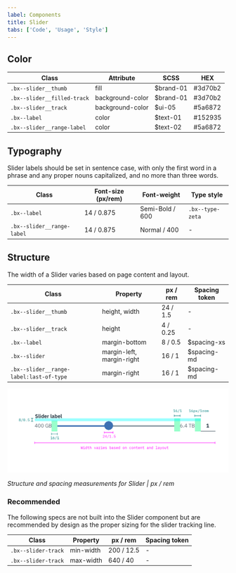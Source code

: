 ```yaml
---
label: Components
title: Slider
tabs: ['Code', 'Usage', 'Style']
---
```


## Color

| Class                       | Attribute        | SCSS      | HEX     |
| --------------------------- | ---------------- | --------- | ------- |
| `.bx--slider__thumb`        | fill             | $brand-01 | #3d70b2 |
| `.bx--slider__filled-track` | background-color | $brand-01 | #3d70b2 |
| `.bx--slider__track`        | background-color | $ui-05    | #5a6872 |
| `.bx--label`                | color            | $text-01  | #152935 |
| `.bx--slider__range-label`  | color            | $text-02  | #5a6872 |

## Typography

Slider labels should be set in sentence case, with only the first word in a phrase and any proper nouns capitalized, and no more than three words.

| Class                      | Font-size (px/rem) | Font-weight     | Type style       |
| -------------------------- | ------------------ | --------------- | ---------------- |
| `.bx--label`               | 14 / 0.875         | Semi-Bold / 600 | `.bx--type-zeta` |
| `.bx--slider__range-label` | 14 / 0.875         | Normal / 400    | -                |

## Structure

The width of a Slider varies based on page content and layout.

| Class                                   | Property                  | px / rem | Spacing token |
| --------------------------------------- | ------------------------- | -------- | ------------- |
| `.bx--slider__thumb`                    | height, width             | 24 / 1.5 | -             |
| `.bx--slider__track`                    | height                    | 4 / 0.25 | -             |
| `.bx--label`                            | margin-bottom             | 8 / 0.5  | $spacing-xs   |
| `.bx--slider`                           | margin-left, margin-right | 16 / 1   | $spacing-md   |
| `.bx--slider__range-label:last-of-type` | margin-right              | 16 / 1   | $spacing-md   |

![Structure and spacing measurements for Slider](images/slider-style-1.png)

_Structure and spacing measurements for Slider | px / rem_

### Recommended

The following specs are not built into the Slider component but are recommended by design as the proper sizing for the slider tracking line.

| Class               | Property  | px / rem   | Spacing token |
| ------------------- | --------- | ---------- | ------------- |
| `.bx--slider-track` | min-width | 200 / 12.5 | -             |
| `.bx--slider-track` | max-width | 640 / 40   | -             |

